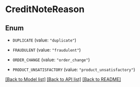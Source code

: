 # CreditNoteReason

## Enum


* `DUPLICATE` (value: `"duplicate"`)

* `FRAUDULENT` (value: `"fraudulent"`)

* `ORDER_CHANGE` (value: `"order_change"`)

* `PRODUCT_UNSATISFACTORY` (value: `"product_unsatisfactory"`)


[[Back to Model list]](../README.md#documentation-for-models) [[Back to API list]](../README.md#documentation-for-api-endpoints) [[Back to README]](../README.md)


